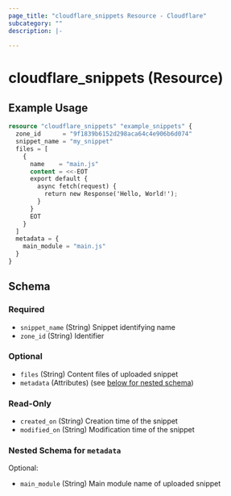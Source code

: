 ```yaml
---
page_title: "cloudflare_snippets Resource - Cloudflare"
subcategory: ""
description: |-
  
---
```


# cloudflare_snippets (Resource)



## Example Usage

```terraform
resource "cloudflare_snippets" "example_snippets" {
  zone_id      = "9f1839b6152d298aca64c4e906b6d074"
  snippet_name = "my_snippet"
  files = [
    {
      name    = "main.js"
      content = <<-EOT
      export default {
        async fetch(request) {
          return new Response('Hello, World!');
        }
      }
      EOT
    }
  ]
  metadata = {
    main_module = "main.js"
  }
}
```

<!-- schema generated by tfplugindocs -->
## Schema

### Required

- `snippet_name` (String) Snippet identifying name
- `zone_id` (String) Identifier

### Optional

- `files` (String) Content files of uploaded snippet
- `metadata` (Attributes) (see [below for nested schema](#nestedatt--metadata))

### Read-Only

- `created_on` (String) Creation time of the snippet
- `modified_on` (String) Modification time of the snippet

<a id="nestedatt--metadata"></a>
### Nested Schema for `metadata`

Optional:

- `main_module` (String) Main module name of uploaded snippet


